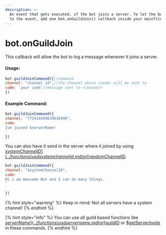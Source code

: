 ```yaml
---
description: >-
  An event that gets executed, if the bot joins a server. To let the bot listen
  to the event, add one bot.onGuildJoin() callback inside your mainfile.
---
```


# bot.onGuildJoin

This callback will allow the bot to log a message whenever it joins a server.

#### Usage:

```javascript
bot.guildJoinCommand({//command
channel: "channel id",//the channel where <code> will be sent to
code: `your code`//message sent to <channel>
})
```

#### Example Command:

```javascript
bot.guildJoinCommand({
channel: "772414449839636490",
code: `
Ive joined $serverName!
`
})
```

You can also have it send in the server where it joined by using [$systemChannelID](../functions/usdsystemchannelid.md) or [$randomChannelID](../functions/usdrandomchannelid.md).

```javascript
bot.guildJoinCommand({
channel: "$systemChannelID",
code: `
Hi i am Awesome Bot and I can do many things.
`
 
})
```

{% hint style="warning" %}
Keep in mind: Not all servers have a system channel!
{% endhint %}

{% hint style="info" %}
You can use all guild based functions like [$serverName](../functions/usdservername.md) or [$guildID](../functions/usdguildid.md) or [$getServerInvite](../functions/usdgetserverinvite.md) in these commands.
{% endhint %}